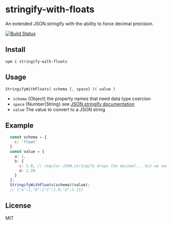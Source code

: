 # stringify-with-floats

An extended JSON.stringify with the ability to force decimal precision.

[![Build Status](https://travis-ci.com/WW-Digital/stringify-with-floats.svg?token=JdTX7m9qKHidphGrDKfA&branch=master)](https://travis-ci.com/WW-Digital/stringify-with-floats)

## Install

```
npm i stringify-with-floats
```

## Usage

```
StringifyWithFloats( schema [, space] )( value )
```
- `schema` {Object} the property names that need data type coercion 
- `space` {Number|String} see [JSON.stringify documentation](https://developer.mozilla.org/en-US/docs/Web/JavaScript/Reference/Global_Objects/JSON/stringify#The_space_argument)
- `value` The value to convert to a JSON string

## Example

```js
  const schema = {
    c: 'float'
  }
  const value = {
    a: 1,
    b: {
      c: 1.0, // regular JSON.stringify drops the decimal... but we want to keep it!
      d: 1.20
    }
  };
  StringifyWithFloats(schema)(value);
  // {"a":1,"b":{"c":1.0,"d":1.2}}
```

## License

MIT